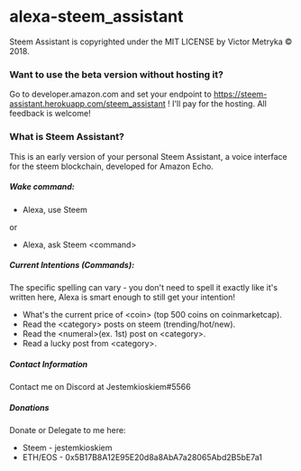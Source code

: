 # alexa-steem_assistant
Steem Assistant is copyrighted under the MIT LICENSE by Victor Metryka © 2018.

### Want to use the beta version without hosting it?
Go to developer.amazon.com and set your endpoint to https://steem-assistant.herokuapp.com/steem_assistant ! I'll pay for the hosting. All feedback is welcome!

### What is Steem Assistant?
This is an early version of your personal Steem Assistant, a voice interface for the steem blockchain, developed for Amazon Echo.

##### Wake command:
- Alexa, use Steem

or 

- Alexa, ask Steem \<command>

##### Current Intentions (Commands):
The specific spelling can vary - you don't need to spell it exactly like it's written here, Alexa is smart enough to still get your intention!

- What's the current price of \<coin> (top 500 coins on coinmarketcap).
- Read the \<category> posts on steem (trending/hot/new).
- Read the \<numeral>(ex. 1st) post on \<category>.
- Read a lucky post from \<category>.
  
##### Contact Information
Contact me on Discord at Jestemkioskiem#5566

##### Donations
Donate or Delegate to me here:
* Steem - jestemkioskiem
* ETH/EOS - 0x5B17B8A12E95E20d8a8AbA7a28065Abd2B5bE7a1
